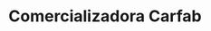 ---
title: "Comercializadora Carfab"
url: /barrios-unidos/comercializadora-carfab/
shop: Autowerkstatt
---